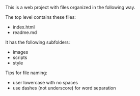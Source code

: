 This is a web project with files organized in the following way.

The top level contains these files:
* index.html
* readme.md

It has the following subfolders:
* images
* scripts
* style

Tips for file naming:
* user lowercase with no spaces
* use dashes (not underscore) for word separation

